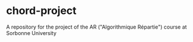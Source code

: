 # chord-project
A repository for the project of the AR ("Algorithmique Répartie") course at Sorbonne University
